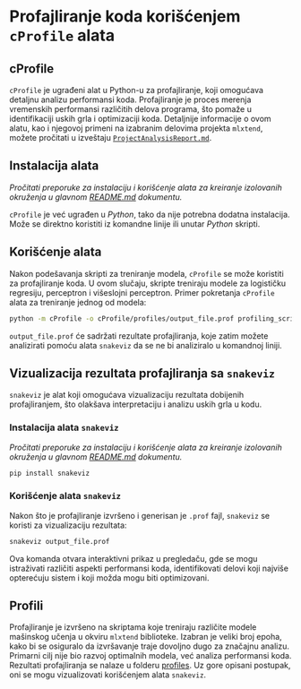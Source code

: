# Profajliranje koda korišćenjem `cProfile` alata

## cProfile

`cProfile` je ugrađeni alat u Python-u za profajliranje, koji omogućava detaljnu analizu performansi koda. Profajliranje je proces merenja vremenskih performansi različitih delova programa, što pomaže u identifikaciji uskih grla i optimizaciji koda. Detaljnije informacije o ovom alatu, kao i njegovoj primeni na izabranim delovima projekta `mlxtend`, možete pročitati u izveštaju [`ProjectAnalysisReport.md`](../ProjectAnalysisReport.md).

## Instalacija alata

*Pročitati preporuke za instalaciju i korišćenje alata za kreiranje izolovanih okruženja u glavnom [README.md](../README.md#preporuka-za-instalaciju-alata) dokumentu.*

`cProfile` je već ugrađen u *Python*, tako da nije potrebna dodatna instalacija. Može se direktno koristiti iz komandne linije ili unutar *Python* skripti.

## Korišćenje alata

Nakon podešavanja skripti za treniranje modela, `cProfile` se može koristiti za profajliranje koda. U ovom slučaju, skripte treniraju modele za logističku regresiju, perceptron i višeslojni perceptron. Primer pokretanja `cProfile` alata za treniranje jednog od modela:

```bash
python -m cProfile -o cProfile/profiles/output_file.prof profiling_scripts/script_name.py
```

`output_file.prof` će sadržati rezultate profajliranja, koje zatim možete analizirati pomoću alata `snakeviz` da se ne bi analiziralo u komandnoj liniji.

## Vizualizacija rezultata profajliranja sa `snakeviz`

`snakeviz` je alat koji omogućava vizualizaciju rezultata dobijenih profajliranjem, što olakšava interpretaciju i analizu uskih grla u kodu.

### Instalacija alata `snakeviz`

*Pročitati preporuke za instalaciju i korišćenje alata za kreiranje izolovanih okruženja u glavnom [README.md](../README.md#preporuka-za-instalaciju-alata) dokumentu.*

```bash
pip install snakeviz
```

### Korišćenje alata `snakeviz`

Nakon što je profajliranje izvršeno i generisan je `.prof` fajl, `snakeviz` se koristi za vizualizaciju rezultata:

```bash
snakeviz output_file.prof
```

Ova komanda otvara interaktivni prikaz u pregledaču, gde se mogu istraživati različiti aspekti performansi koda, identifikovati delovi koji najviše opterećuju sistem i koji možda mogu biti optimizovani.

## Profili

Profajliranje je izvršeno na skriptama koje treniraju različite modele mašinskog učenja u okviru `mlxtend` biblioteke. Izabran je veliki broj epoha, kako bi se osiguralo da izvršavanje traje dovoljno dugo za značajnu analizu. Primarni cilj nije bio razvoj optimalnih modela, već analiza performansi koda. Rezultati profajliranja se nalaze u folderu [profiles](profiles/). Uz gore opisani postupak, oni se mogu vizualizovati korišćenjem alata `snakeviz`.

